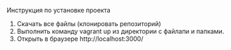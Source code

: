 Инструкция по установке проекта

1. Скачать все файлы (клонировать репозиторий)
2. Выполнить команду vagrant uр из директории с файлапи и папками.
3. Открыть в браузере http://localhost:3000/
